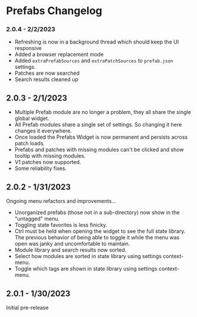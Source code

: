 # Prefabs Changelog

### 2.0.4 - 2/2/2023

- Refreshing is now in a background thread which should keep the UI responsive
- Added a browser replacement mode
- Added `extraPrefabSources` and `extraPatchSources` to `prefab.json` settings.
- Patches are now searched
- Search results cleaned up

## 2.0.3 - 2/1/2023

- Multiple Prefab module are no longer a problem, they all share the single global widget.
- All Prefab modules share a single set of settings. So changing it here changes it everywhere.
- Once loaded the Prefabs Widget is now permanent and persists across patch loads.
- Prefabs and patches with missing modules can't be clicked and show tooltip with missing modules.
- V1 patches now supported.
- Some reliability fixes.

## 2.0.2 - 1/31/2023

Ongoing menu refactors and improvements...

- Unorganized prefabs (those not in a sub-directory) now show in the "untagged" menu.
- Toggling state favorites is less finicky.
- Ctrl must be held when opening the widget to see the full state library. The previous behavior of being able to
  toggle it while the menu was open was janky and uncomfortable to maintain.
- Module library and search results now sorted.
- Select how modules are sorted in state library using settings context-menu.
- Toggle which tags are shown in state library using settings context-menu.

## 2.0.1 - 1/30/2023

Initial pre-release